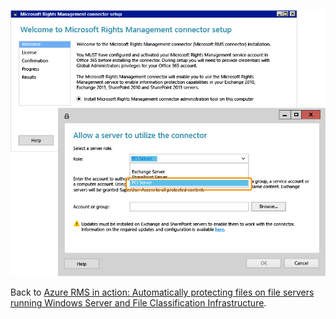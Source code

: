 ![](../Image/AzRMS_FCI_Connector.png)

Back to [Azure RMS in action: Automatically protecting files on file servers running Windows Server and File Classification Infrastructure](http://technet.microsoft.com/library/jj585026.aspx#BKMK_Example_FCI).

